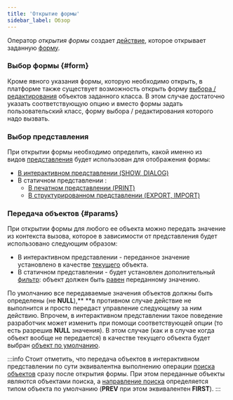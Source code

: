 ```yaml
---
title: 'Открытие формы'
sidebar_label: Обзор
---
```


Оператор *открытия формы* создает [действие](Actions.md), которое открывает заданную [форму](Forms.md).

### Выбор формы {#form}

Кроме явного указания формы, которую необходимо открыть, в платформе также существует возможность открыть форму [выбора / редактирования](Interactive_view.md#edtClass) объектов заданного класса. В этом случае достаточно указать соответствующую опцию и вместо формы задать пользовательский класс, форму выбора / редактирования которого надо вызвать.

### Выбор представления

При открытии формы необходимо определить, какой именно из видов [представления](Form_views.md) будет использован для отображения формы:

-   [В интерактивном представлении (SHOW, DIALOG)](In_an_interactive_view_SHOW_DIALOG_.md)
-   В статичном представлении :
    -   [В печатном представлении (PRINT)](In_a_print_view_PRINT_.md)
    -   [В структурированном представлении (EXPORT, IMPORT)](In_a_structured_view_EXPORT_IMPORT_.md)

### Передача объектов {#params}

При открытии формы для любого ее объекта можно передать значение из контекста вызова, которое в зависимости от представления будет использовано следующим образом:

-   В интерактивном представлении - переданное значение установлено в качестве [текущего](Form_structure.md#currentObject-broken) объекта.
-   В статичном представлении - будет установлен дополнительный [фильтр](Form_structure.md#filters): объект должен быть [равен](Comparison_operators_=_..._.md) переданному значению.

По умолчанию все передаваемые значения объектов должны быть определены (не **NULL**),** **в противном случае действие не выполнится и просто передаст управление следующему за ним действию. Впрочем, в интерактивном представлении такое поведение разработчик может изменить при помощи соответствующей опции (то есть разрешив **NULL** значения). В этом случае (как и в случае когда объект вообще не передается) в качестве текущего объекта будет выбран [объект по умолчанию](Interactive_view.md#defaultobject). 


:::info
Стоит отметить, что передача объектов в интерактивном представлении по сути эквивалентна выполнению операции [поиска объектов](Search_SEEK_.md) сразу после открытия формы. При этом переданные объекты являются объектами поиска, а [направление поиска](Search_SEEK_.md#direction) определяется типом объекта по умолчанию (**PREV** при этом эквивалентен **FIRST**).
:::
